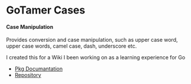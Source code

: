 GoTamer Cases
=============

#### Case Manipulation

Provides conversion and case manipulation, such as upper case word, upper case words, camel case, dash, underscore etc.

I created this for a Wiki I been working on as a learning experience for Go


 * [Pkg Documantation](http://go.pkgdoc.org/bitbucket.org/gotamer/cases "GoTamer Conversion Pkg Documentation")
 * [Repository](https://bitbucket.org/gotamer/cases "GoTamer Conversion Repository")
 
